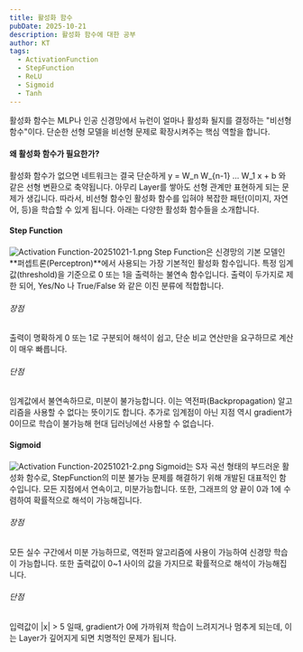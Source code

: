 ```yaml
---
title: 활성화 함수
pubDate: 2025-10-21
description: 활성화 함수에 대한 공부
author: KT
tags:
  - ActivationFunction
  - StepFunction
  - ReLU
  - Sigmoid
  - Tanh
---
```

활성화 함수는 MLP나 인공 신경망에서 뉴런이 얼마나 활성화 될지를 결정하는 "비선형 함수"이다. 단순한 선형 모델을 비선형 문제로 확장시켜주는 핵심 역할을 합니다.

#### 왜 활성화 함수가 필요한가?
활성화 함수가 없으면 네트워크는 결국 단순하게
y = W_n W_{n-1} … W_1 x + b
와 같은 선형 변환으로 축약됩니다. 아무리 Layer를 쌓아도 선형 관계만 표현하게 되는 문제가 생깁니다. 따라서, 비선형 함수인 활성화 함수를 입혀야 복잡한 패턴(이미지, 자연어, 등)을 학습할 수 있게 됩니다. 아래는 다양한 활성화 함수들을 소개합니다.

#### Step Function
![Activation Function-20251021-1.png](/images/blog/Activation%20Function-20251021-1.png)
Step Function은 신경망의 기본 모델인 **퍼셉트론(Perceptron)**에서 사용되는 가장 기본적인 활성화 함수입니다. 특정 임계값(threshold)을 기준으로 0 또는 1을 출력하는 불연속 함수입니다. 출력이 두가지로 제한 되어, Yes/No 나 True/False 와 같은 이진 분류에 적합합니다.

###### 장점
출력이 명확하게 0 또는 1로 구분되어 해석이 쉽고, 단순 비교 연산만을 요구하므로 계산이 매우 빠릅니다.

###### 단점
임계값에서 불연속하므로, 미분이 불가능합니다. 이는 역전파(Backpropagation) 알고리즘을 사용할 수 없다는 뜻이기도 합니다. 추가로 임계점이 아닌 지점 역시 gradient가 0이므로 학습이 불가능해 현대 딥러닝에선 사용할 수 없습니다.

#### Sigmoid
![Activation Function-20251021-2.png](/images/blog/Activation%20Function-20251021-2.png)
Sigmoid는 S자 곡선 형태의 부드러운 활성화 함수로, StepFunction의 미분 불가능 문제를 해결하기 위해 개발된 대표적인 함수입니다. 모든 지점에서 연속이고, 미분가능합니다. 또한, 그래프의 양 끝이 0과 1에 수렴하여 확률적으로 해석이 가능해집니다.

###### 장점
모든 실수 구간에서 미분 가능하므로, 역전파 알고리즘에 사용이 가능하여 신경망 학습이 가능합니다. 또한 출력값이 0~1 사이의 값을 가지므로 확률적으로 해석이 가능해집니다.

###### 단점
입력값이 |x| > 5 일때, gradient가 0에 가까워져 학습이 느려지거나 멈추게 되는데, 이는 Layer가 깊어지게 되면 치명적인 문제가 됩니다. 


